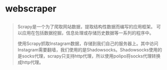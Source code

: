 # webscraper
## 
> Scrapy是一个为了爬取网站数据，提取结构性数据而编写的应用框架。 可以应用在包括数据挖掘，信息处理或存储历史数据等一系列的程序中。
> 
> 使用Scrapy抓取Instagram数据，存储到我们自己的服务器上。其中访问Instagram需要翻墙，我们使用的是Shadowsocks。Shadowsocks使用的是socks代理，scrapy只支持http代理，所以使用polipo将socks代理转换成http代理。
